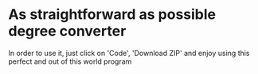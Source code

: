 # As straightforward as possible degree converter

In order to use it, just click on 'Code', 'Download ZIP' and enjoy using this perfect and out of this world program 